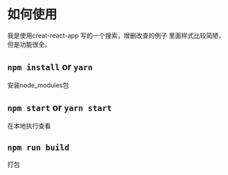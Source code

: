 
# 如何使用
我是使用creat-react-app 写的一个搜索，增删改查的例子 里面样式比较简陋，但是功能很全。

## `npm install` or `yarn`
安装node_modules包

## `npm start` or `yarn start`
在本地执行查看

## `npm run build`
打包

